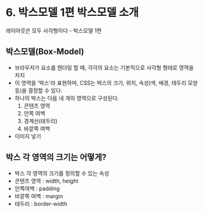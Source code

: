 # 6. 박스모델 1편 박스모델 소개
레이아웃은 모두 사각형이다 - 박스모델 1편

## 박스모델(Box-Model)

- 브라우저가 요소를 렌더링 할 때, 각각의 요소는 기본적으로 사각형 형태로 영역을 차지
- 이 영역을 '박스'라 표현하며, CSS는 박스의 크기, 위치, 속성(색, 배경, 테두리 모양 등)을 결정할 수 있다.
- 하나의 박스는 다음 네 개의 영역으로 구성된다.
    1. 콘텐츠 영역
    2. 안쪽 여백
    3. 경계선(테두리)
    4. 바깥쪽 여백
- 이미지 넣기

## 박스 각 영역의 크기는 어떻게?

- 박스 각 영역의 크기를 정의할 수 있는 속성
- 콘텐츠 영역 : width, height
- 안쪽여백 : padding
- 바깥쪽 여백 : margin
- 테두리 : border-width


